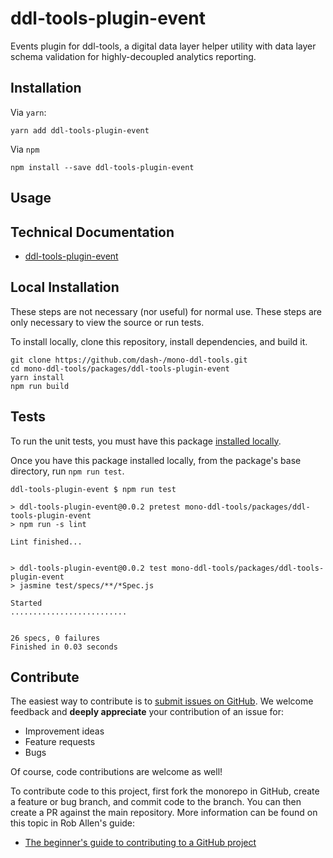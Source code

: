 # ddl-tools-plugin-event

Events plugin for ddl-tools, a digital data layer helper utility with data layer
schema validation for highly-decoupled analytics reporting.

## Installation

Via `yarn`:

```
yarn add ddl-tools-plugin-event
```

Via `npm`

```
npm install --save ddl-tools-plugin-event
```

<a name="usage"></a>

## Usage

## Technical Documentation

* [ddl-tools-plugin-event](../../docs/ddl-tools-plugin-event.md)


## Local Installation

These steps are not necessary (nor useful) for normal use.  These steps are only
necessary to view the source or run tests.

To install locally, clone this repository, install dependencies, and build it.

```
git clone https://github.com/dash-/mono-ddl-tools.git
cd mono-ddl-tools/packages/ddl-tools-plugin-event
yarn install
npm run build
```

## Tests

To run the unit tests, you must have this package
[installed locally](#local-installation).

Once you have this package installed locally, from the package's base
directory, run `npm run test`.

```
ddl-tools-plugin-event $ npm run test

> ddl-tools-plugin-event@0.0.2 pretest mono-ddl-tools/packages/ddl-tools-plugin-event
> npm run -s lint

Lint finished...


> ddl-tools-plugin-event@0.0.2 test mono-ddl-tools/packages/ddl-tools-plugin-event
> jasmine test/specs/**/*Spec.js

Started
..........................


26 specs, 0 failures
Finished in 0.03 seconds
```

## Contribute

The easiest way to contribute is to
[submit issues on GitHub](https://github.com/dash-/mono-ddl-tools/issues).
We welcome feedback and **deeply appreciate** your contribution of an issue for:

* Improvement ideas
* Feature requests
* Bugs

Of course, code contributions are welcome as well!

To contribute code to this project, first fork the monorepo in GitHub, create
a feature or bug branch, and commit code to the branch.  You can then create a
PR against the main repository.  More information can be found on this topic in
Rob Allen's guide:

* [The beginner's guide to contributing to a GitHub project](https://akrabat.com/the-beginners-guide-to-contributing-to-a-github-project/)


